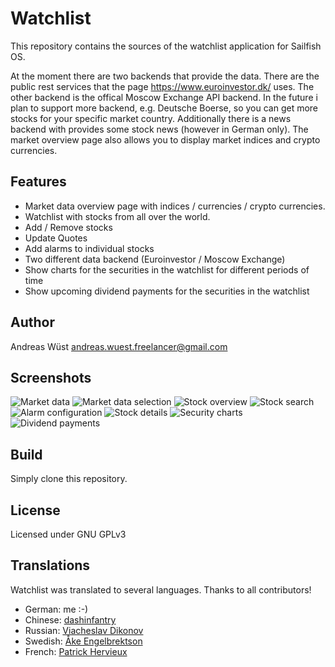 # Watchlist

This repository contains the sources of the watchlist application for Sailfish OS.

At the moment there are two backends that provide the data. There are the public
rest services that the page https://www.euroinvestor.dk/ uses. The other backend is
the offical Moscow Exchange API backend. In the future i plan
to support more backend, e.g. Deutsche Boerse, so you can get more stocks for your
specific market country. Additionally there is a news backend with provides some
stock news (however in German only). The market overview page also allows
you to display market indices and crypto currencies.

## Features

- Market data overview page with indices / currencies / crypto currencies.
- Watchlist with stocks from all over the world.
- Add / Remove stocks
- Update Quotes
- Add alarms to individual stocks
- Two different data backend (Euroinvestor / Moscow Exchange)
- Show charts for the securities in the watchlist for different periods of time
- Show upcoming dividend payments for the securities in the watchlist 


## Author
Andreas Wüst [andreas.wuest.freelancer@gmail.com](mailto:andreas.wuest.freelancer@gmail.com)

## Screenshots

![Market data](/screenshots/watchlist6.png?raw=true "Market data view")
![Market data selection](/screenshots/watchlist5.png?raw=true "Market data selection")
![Stock overview](/screenshots/watchlist2.png?raw=true "Stock overview")
![Stock search](/screenshots/watchlist1.png?raw=true "Stock search")
![Alarm configuration](/screenshots/watchlist3.png?raw=true "Alarm configuration")
![Stock details](/screenshots/watchlist4.png?raw=true "Stock details")
![Security charts](/screenshots/watchlist7.png?raw=true "Security charts")
![Dividend payments](/screenshots/watchlist8.png?raw=true "Dividend payments")

## Build
Simply clone this repository.

## License
Licensed under GNU GPLv3

## Translations

Watchlist was translated to several languages. Thanks to all contributors!
- German: me :-)
- Chinese: [dashinfantry](https://github.com/dashinfantry)
- Russian: [Viacheslav Dikonov](https://github.com/ApostolosB)
- Swedish: [Åke Engelbrektson](https://github.com/eson57)
- French: [Patrick Hervieux](https://github.com/pherjung)
